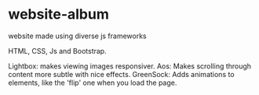 # website-album
website made using diverse js frameworks

HTML, CSS, Js and Bootstrap.

Lightbox: makes viewing images responsiver.
Aos: Makes scrolling through content more subtle with nice effects.
GreenSock: Adds animations to elements, like the 'flip' one when you load the page.
